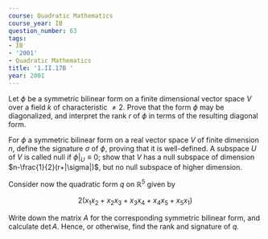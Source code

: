 ```yaml
---
course: Quadratic Mathematics
course_year: IB
question_number: 63
tags:
- IB
- '2001'
- Quadratic Mathematics
title: '1.II.17B '
year: 2001
---
```



Let $\phi$ be a symmetric bilinear form on a finite dimensional vector space $V$ over a field $k$ of characteristic $\neq 2$. Prove that the form $\phi$ may be diagonalized, and interpret the rank $r$ of $\phi$ in terms of the resulting diagonal form.

For $\phi$ a symmetric bilinear form on a real vector space $V$ of finite dimension $n$, define the signature $\sigma$ of $\phi$, proving that it is well-defined. A subspace $U$ of $V$ is called null if $\left.\phi\right|_{U} \equiv 0$; show that $V$ has a null subspace of dimension $n-\frac{1}{2}(r+|\sigma|)$, but no null subspace of higher dimension.

Consider now the quadratic form $q$ on $\mathbb{R}^{5}$ given by

$$2\left(x_{1} x_{2}+x_{2} x_{3}+x_{3} x_{4}+x_{4} x_{5}+x_{5} x_{1}\right)$$

Write down the matrix $A$ for the corresponding symmetric bilinear form, and calculate $\operatorname{det} A$. Hence, or otherwise, find the rank and signature of $q$.